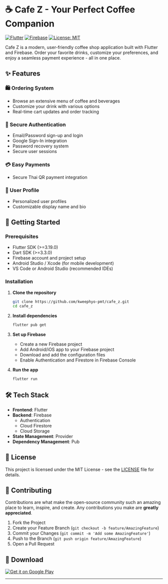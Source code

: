 # ☕ Cafe Z - Your Perfect Coffee Companion

[![Flutter](https://img.shields.io/badge/Flutter-3.19.0-blue.svg)](https://flutter.dev/)
[![Firebase](https://img.shields.io/badge/Firebase-FFCA28?logo=firebase&logoColor=white)](https://firebase.google.com/)
[![License: MIT](https://img.shields.io/badge/License-MIT-yellow.svg)](https://opensource.org/licenses/MIT)

Cafe Z is a modern, user-friendly coffee shop application built with Flutter and Firebase. Order your favorite drinks, customize your preferences, and enjoy a seamless payment experience - all in one place.

## ✨ Features

### 🛍️ Ordering System
- Browse an extensive menu of coffee and beverages
- Customize your drink with various options
- Real-time cart updates and order tracking

### 🔐 Secure Authentication
- Email/Password sign-up and login
- Google Sign-In integration
- Password recovery system
- Secure user sessions

### 💳 Easy Payments
- Secure Thai QR payment integration

### 👤 User Profile
- Personalized user profiles
- Customizable display name and bio


## 🚀 Getting Started

### Prerequisites
- Flutter SDK (>=3.19.0)
- Dart SDK (>=3.3.0)
- Firebase account and project setup
- Android Studio / Xcode (for mobile development)
- VS Code or Android Studio (recommended IDEs)

### Installation

1. **Clone the repository**
   ```bash
   git clone https://github.com/kweephyo-pmt/cafe_z.git
   cd cafe_z
   ```

2. **Install dependencies**
   ```bash
   flutter pub get
   ```

3. **Set up Firebase**
   - Create a new Firebase project
   - Add Android/iOS app to your Firebase project
   - Download and add the configuration files
   - Enable Authentication and Firestore in Firebase Console

4. **Run the app**
   ```bash
   flutter run
   ```

## 🛠️ Tech Stack

- **Frontend**: Flutter
- **Backend**: Firebase
  - Authentication
  - Cloud Firestore
  - Cloud Storage
- **State Management**: Provider
- **Dependency Management**: Pub

## 📄 License

This project is licensed under the MIT License - see the [LICENSE](LICENSE) file for details.

## 🤝 Contributing

Contributions are what make the open-source community such an amazing place to learn, inspire, and create. Any contributions you make are **greatly appreciated**.

1. Fork the Project
2. Create your Feature Branch (`git checkout -b feature/AmazingFeature`)
3. Commit your Changes (`git commit -m 'Add some AmazingFeature'`)
4. Push to the Branch (`git push origin feature/AmazingFeature`)
5. Open a Pull Request

## 📱 Download

[![Get it on Google Play](https://play.google.com/intl/en_us/badges/static/images/badges/en_badge_web_generic.png)](https://play.google.com/store/apps/details?id=com.cafez.app&hl=en)

---

